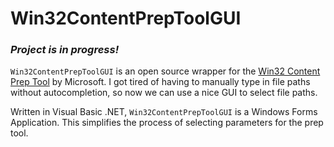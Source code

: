 # Win32ContentPrepToolGUI

### *_Project is in progress!_*

`Win32ContentPrepToolGUI` is an open source wrapper for the [Win32 Content Prep Tool](https://github.com/Microsoft/Microsoft-Win32-Content-Prep-Tool) by Microsoft. I got tired of having to manually type in file paths without autocompletion, so now we can use a nice GUI to select file paths.

Written in Visual Basic .NET, `Win32ContentPrepToolGUI` is a Windows Forms Application. This simplifies the process of selecting parameters for the prep tool.
